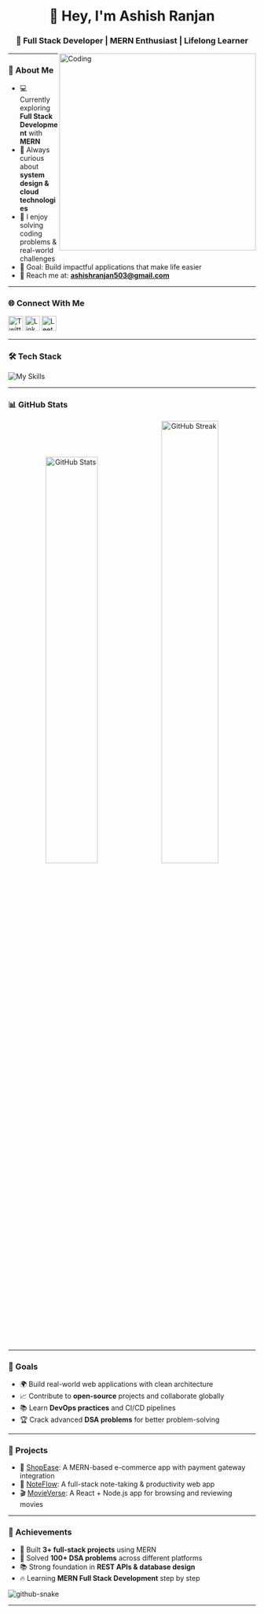 <h1 align="center">👋 Hey, I'm Ashish Ranjan</h1>
<h3 align="center">🚀 Full Stack Developer | MERN Enthusiast | Lifelong Learner</h3>

<img align="right" alt="Coding" width="400" src="https://cdn.dribbble.com/users/1162077/screenshots/3848914/media/7ed7d5ca074b6adf4f9cb0f6e6b0a1bd.gif" />

---

### 🌟 About Me
- 💻 Currently exploring **Full Stack Development** with **MERN**  
- 🌱 Always curious about **system design & cloud technologies**  
- 🧩 I enjoy solving coding problems & real-world challenges  
- 🎯 Goal: Build impactful applications that make life easier  
- 📧 Reach me at: **ashishranjan503@gmail.com**  

---

### 🌐 Connect With Me
<p align="left">
  <a href="https://x.com/ashishranjan" target="blank"><img src="https://cdn-icons-png.flaticon.com/512/733/733579.png" alt="Twitter" height="30" width="30" /></a>
  <a href="https://www.linkedin.com/in/ashish-ranjan" target="blank"><img src="https://cdn-icons-png.flaticon.com/512/174/174857.png" alt="LinkedIn" height="30" width="30" /></a>
  <a href="https://leetcode.com/ashish_ranjan" target="blank"><img src="https://cdn.iconscout.com/icon/free/png-256/free-leetcode-3521542-2944960.png" alt="LeetCode" height="30" width="30" /></a>
</p>

---

### 🛠️ Tech Stack
![My Skills](https://skillicons.dev/icons?i=css,html,java,js,ts,vercel,netlify,bootstrap,next,nodejs,react,redux,tailwind,wordpress,mongodb,mysql,git,github,githubactions,notion,postman,vite,express,contextapi,socketio)


---

### 📊 GitHub Stats
<p align="center">
  <img src="https://github-readme-stats.vercel.app/api?username=ashishranjan&show_icons=true&theme=radical" alt="GitHub Stats" width="46%"/>
  <img src="https://github-readme-streak-stats.herokuapp.com/?user=ashishranjan&theme=radical" alt="GitHub Streak" width="48%"/>
</p>

---

### 🎯 Goals
- 🌍 Build real-world web applications with clean architecture  
- 📈 Contribute to **open-source** projects and collaborate globally  
- 📚 Learn **DevOps practices** and CI/CD pipelines  
- 🏆 Crack advanced **DSA problems** for better problem-solving  

---

### 🚀 Projects
- 🛒 [ShopEase](https://github.com/ashishranjan/shop-ease): A MERN-based e-commerce app with payment gateway integration  
- 📝 [NoteFlow](https://github.com/ashishranjan/noteflow): A full-stack note-taking & productivity web app  
- 🎬 [MovieVerse](https://github.com/ashishranjan/movieverse): A React + Node.js app for browsing and reviewing movies  

---

### 🏅 Achievements
- 🚀 Built **3+ full-stack projects** using MERN  
- 🧩 Solved **100+ DSA problems** across different platforms  
- 📚 Strong foundation in **REST APIs & database design**  
- 🔥 Learning **MERN Full Stack Development** step by step

<picture>
  <source media="(prefers-color-scheme: dark)" srcset="https://raw.githubusercontent.com/ashish29-tech/ashish29-tech/output/github-snake-dark.svg" />
  <source media="(prefers-color-scheme: light)" srcset="https://raw.githubusercontent.com/ashish29-tech/ashish29-tech/output/github-snake.svg" />
  <img alt="github-snake" src="https://raw.githubusercontent.com/tobiasmeyhoefer/tobiasmeyhoefer/output/github-snake.svg" />
</picture> 


---



